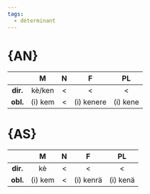 ```yaml
---
tags:
  - déterminant
---
```


# {AN}

|          |     M     |  N  |    F     | PL  |
| :------: | :-------: | :-: | :------: | :-: |
| **dir.** |    kè/ken     |  <  |     <    |  <  |
| **obl.** | (i) kem  |  <  | (i) kenere | (i) kene  |

# {AS}

|      | M   | N   | F   | PL  |
| :-: | :-: | :-: | :-: | :-: |
| **dir.** |  kè  | < | < | < |
| **obl.** | (i) kem | <  | (i) kenrä  | (i) kenä |